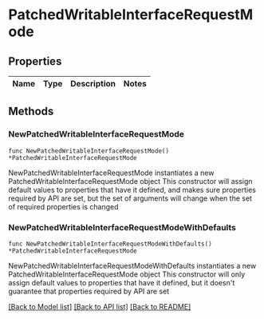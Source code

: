 # PatchedWritableInterfaceRequestMode

## Properties

Name | Type | Description | Notes
------------ | ------------- | ------------- | -------------

## Methods

### NewPatchedWritableInterfaceRequestMode

`func NewPatchedWritableInterfaceRequestMode() *PatchedWritableInterfaceRequestMode`

NewPatchedWritableInterfaceRequestMode instantiates a new PatchedWritableInterfaceRequestMode object
This constructor will assign default values to properties that have it defined,
and makes sure properties required by API are set, but the set of arguments
will change when the set of required properties is changed

### NewPatchedWritableInterfaceRequestModeWithDefaults

`func NewPatchedWritableInterfaceRequestModeWithDefaults() *PatchedWritableInterfaceRequestMode`

NewPatchedWritableInterfaceRequestModeWithDefaults instantiates a new PatchedWritableInterfaceRequestMode object
This constructor will only assign default values to properties that have it defined,
but it doesn't guarantee that properties required by API are set


[[Back to Model list]](../README.md#documentation-for-models) [[Back to API list]](../README.md#documentation-for-api-endpoints) [[Back to README]](../README.md)


